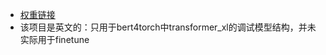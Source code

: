 - [权重链接](https://huggingface.co/transfo-xl-wt103)
- 该项目是英文的：只用于bert4torch中transformer_xl的调试模型结构，并未实际用于finetune
